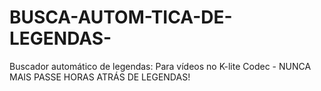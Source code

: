 # BUSCA-AUTOM-TICA-DE-LEGENDAS-
Buscador automático de legendas: Para vídeos no K-lite Codec - NUNCA MAIS PASSE HORAS ATRÁS DE LEGENDAS!
